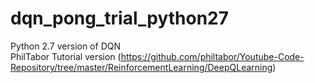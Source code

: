 # dqn_pong_trial_python27
Python 2.7 version of DQN <br/> PhilTabor Tutorial version (https://github.com/philtabor/Youtube-Code-Repository/tree/master/ReinforcementLearning/DeepQLearning)
